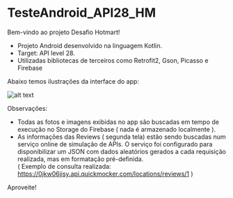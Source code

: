 # TesteAndroid_API28_HM
Bem-vindo ao projeto Desafio Hotmart!

- Projeto Android desenvolvido na linguagem Kotlin.
- Target: API level 28.
- Utilizadas bibliotecas de terceiros como Retrofit2, Gson, Picasso e Firebase

Abaixo temos ilustrações da interface do app:

![alt text](https://firebasestorage.googleapis.com/v0/b/places-732ad.appspot.com/o/print_desafioHM.png?alt=media&token=942a497f-6c84-4e5c-8fa9-a47dc4bba93f)

Observações:
- Todas as fotos e imagens exibidas no app são buscadas em tempo de execução no Storage do Firebase ( nada é armazenado localmente ).
- As informações das Reviews ( segunda tela) estão sendo buscadas num serviço online de simulação de APIs. O serviço foi configurado para disponibilizar um JSON com dados aleatórios gerados a cada requisição realizada, mas em formatação pré-definida.  
( Exemplo de consulta realizada: https://0jkw06jisy.api.quickmocker.com/locations/reviews/1 )    

Aproveite!
